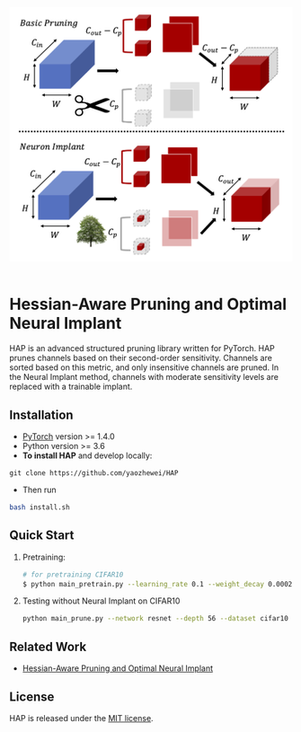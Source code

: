 <p align="center">
  <img src="imgs/neuron_implant.png" width="600">
  <br />
  <br />
  </p>



# Hessian-Aware Pruning and Optimal Neural Implant

HAP is an advanced structured pruning library written for PyTorch. HAP prunes channels based on their second-order sensitivity. Channels are sorted based on this metric, and only insensitive channels are pruned. In the Neural Implant method, channels with moderate sensitivity levels are replaced with a trainable implant.



## Installation

- [PyTorch](http://pytorch.org/) version >= 1.4.0
- Python version >= 3.6
- **To install HAP** and develop locally:

```
git clone https://github.com/yaozhewei/HAP
```

* Then run

```bash
bash install.sh
```



## Quick Start

1. Pretraining:

   ```bash
   # for pretraining CIFAR10
   $ python main_pretrain.py --learning_rate 0.1 --weight_decay 0.0002 --dataset cifar10 --epoch 200
   ```

   

2. Testing without Neural Implant on CIFAR10

   ```bash
   python main_prune.py --network resnet --depth 56 --dataset cifar10 --batch-size 64 --learning-rate 0.02 --weight-decay 4e-4 --ratio 0.5 --use-decompose 0 --gpu "0"
   ```

   



## Related Work

- [Hessian-Aware Pruning and Optimal Neural Implant](https://arxiv.org/abs/2101.08940)





## License

HAP is released under the [MIT license](https://github.com/Zhen-Dong/HAWQ/blob/main/LICENSE).
